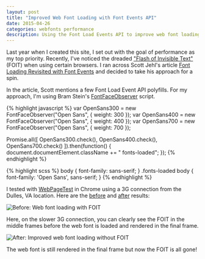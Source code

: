 ```yaml
---
layout: post
title: "Improved Web Font Loading with Font Events API"
date: 2015-04-26
categories: webfonts performance
description: Using the Font Load Events API to improve web font loading and eliminiate the dreaded Flash of Invisible Text
---
```


Last year when I created this site, I set out with the goal of performance as my top priority. Recently, I've noticed the dreaded ["Flash of Invisible Text"](https://css-tricks.com/fout-foit-foft/) (FOIT) when using certain browsers. I ran across Scott Jehl's article [Font Loading Revisited with Font Events](http://www.filamentgroup.com/lab/font-events.html) and decided to take his approach for a spin.

In the article, Scott mentions a few Font Load Event API polyfills. For my approach, I'm using Bram Stein's [FontFaceObserver](https://github.com/bramstein/fontfaceobserver) script.

{% highlight javascript %}
var OpenSans300 = new FontFaceObserver("Open Sans", { weight: 300 });
var OpenSans400 = new FontFaceObserver("Open Sans", { weight: 400 });
var OpenSans700 = new FontFaceObserver("Open Sans", { weight: 700 });

Promise.all([
  OpenSans300.check(),
  OpenSans400.check(),
  OpenSans700.check()
]).then(function() {
  document.documentElement.className += " fonts-loaded";
});
{% endhighlight %}

{% highlight scss %}
body {
  font-family: sans-serif;
}
.fonts-loaded body {
  font-family: 'Open Sans', sans-serif;
}
{% endhighlight %}

I tested with [WebPageTest](http://www.webpagetest.org/) in Chrome using a 3G connection from the Dulles, VA location. Here are the [before](http://www.webpagetest.org/video/compare.php?tests=150426_8B_PA9-r%3A1-c%3A0&thumbSize=200&ival=500&end=visual) and [after](http://www.webpagetest.org/video/compare.php?tests=150426_K4_PDX-r%3A1-c%3A0&thumbSize=200&ival=500&end=visual)
 results:

<div class="embed">
  <img src="{{ '/img/posts/2015-04-26-filmstrip-old.png' | prepend: site.baseurl }}" alt="Before: Web font loading with FOIT">
</div>

Here, on the slower 3G connection, you can clearly see the FOIT in the middle frames before the web font is loaded and rendered in the final frame.

<div class="embed">
  <img src="{{ '/img/posts/2015-04-26-filmstrip-new.png' | prepend: site.baseurl }}" alt="After: Improved web font loading without FOIT">
</div>

The web font is still rendered in the final frame but now the FOIT is all gone!

